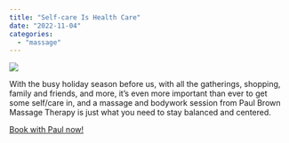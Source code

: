 ```yaml
---
title: "Self-care Is Health Care"
date: "2022-11-04"
categories: 
  - "massage"
---
```


![](images/219d8660-6aff-461a-902d-088ddd946bcd-3-1024x912.jpg)

With the busy holiday season before us, with all the gatherings, shopping, family and friends, and more, it’s even more important than ever to get some self/care in, and a massage and bodywork session from Paul Brown Massage Therapy is just what you need to stay balanced and centered.

[Book with Paul now!](http://paulbrown.noterro.com)

